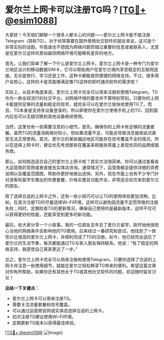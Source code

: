 # 爱尔兰上网卡可以注册TG吗？[[TG💪+ @esim1088](https://t.me/s/esim1088)]

大家好！今天咱们聊聊一个很多人都关心的问题——爱尔兰上网卡能不能注册Telegram（简称TG）。对于经常需要在国外使用社交软件的朋友来说，这可是个非常实际的话题。毕竟谁也不想因为网络问题而错过重要的信息或者联系人，尤其是在爱尔兰这样风景如画但网络环境可能略有差异的地方。

首先，让我们简单了解一下什么是爱尔兰上网卡。爱尔兰上网卡是一种专门为爱尔兰地区设计的移动数据SIM卡，它可以帮助用户在爱尔兰境内享受稳定的互联网连接。无论是旅行、学习还是工作，这种卡都能提供便捷的网络支持。不过，很多用户会担心，这样的卡是否能够满足像TG这样的即时通讯软件的需求呢？

实际上，从技术角度来说，爱尔兰上网卡完全可以用来注册和使用Telegram。TG作为一款全球流行的社交平台，对网络环境的要求并不算特别苛刻。只要你的上网卡能提供足够的流量和稳定的信号，就完全可以在爱尔兰愉快地使用TG了。而且，TG本身是支持多设备登录的，所以即使你在爱尔兰使用手机上的TG，回到国内后也可以无缝切换到其他设备继续使用。

当然，这里也有一些需要注意的小细节。首先，确保你的上网卡有足够的流量套餐。虽然TG的流量消耗相对较小，但如果流量不足，可能会导致消息接收延迟甚至无法正常使用。其次，爱尔兰的某些偏远地区可能存在信号覆盖不全的情况，所以在选择上网卡时，建议优先考虑那些在覆盖率和服务质量上表现优异的品牌或服务商。

那么，如何挑选适合自己的爱尔兰上网卡呢？其实方法很简单。你可以通过查看各大运营商的官网或者直接去实体店咨询。通常情况下，运营商都会提供详细的资费说明以及覆盖范围图，帮助你更好地做出选择。另外，现在市面上也有不少专门针对游客和留学生推出的优惠套餐，价格实惠且功能齐全，非常适合初次来到爱尔兰的朋友。

除了选择合适的上网卡之外，还有一些小技巧可以让TG的使用体验更加流畅。比如，在首次注册TG时尽量选择Wi-Fi环境，这样可以避免因流量不足而导致的注册失败；同时，定期检查TG的更新情况，确保自己使用的是最新版本，这样不仅可以获得更好的性能，还能享受到更多的新功能。

最后，给大家分享一个小故事。我的一位朋友去年去了爱尔兰留学，刚开始他很担心当地的网络条件会影响他的TG使用。后来经过一番研究和尝试，他找到了一款性价比很高的爱尔兰上网卡，并顺利完成了TG的注册。如今，他已经完全适应了爱尔兰的生活节奏，每天都能通过TG与家人朋友保持联系。他说：“有了稳定的网络支持，我感觉自己离家更近了一步。”

总之，爱尔兰上网卡完全可以用来注册和使用Telegram。只要你选择了合适的上网卡并注意一些使用细节，就能在爱尔兰轻松畅享TG带来的便利。希望这篇文章对你有所帮助，如果你还有其他关于TG或其他社交软件的问题，欢迎随时留言讨论！

**总结一下关键点：**
- 爱尔兰上网卡可以用来注册TG。
- 需要关注流量套餐和信号覆盖。
- 可以通过运营商官网或实体店选择合适的上网卡。
- 初次注册TG建议使用Wi-Fi环境。
- 定期更新TG版本以获得最佳体验。

[[TG💪+ @esim1088](https://t.me/s/esim1088) ![Image](https://i.postimg.cc/4NQfJmqS/Snipaste-2025-05-13-00-14-12.png)]